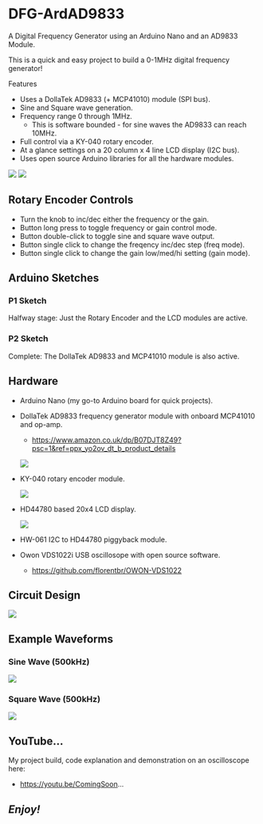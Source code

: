 # DFG-ArdAD9833
A Digital Frequency Generator using an Arduino Nano and an AD9833 Module.

This is a quick and easy project to build a 0-1MHz digital frequency generator!

Features
- Uses a DollaTek AD9833 (+ MCP41010) module (SPI bus).
- Sine and Square wave generation.
- Frequency range 0 through 1MHz.
  * This is software bounded - for sine waves the AD9833 can reach 10MHz.
- Full control via a KY-040 rotary encoder.
- At a glance settings on a 20 column x 4 line LCD display (I2C bus).
- Uses open source Arduino libraries for all the hardware modules.

![](MyArdAD9833Project.jpg) ![](WaveGen1kSquare.jpg)

## Rotary Encoder Controls
- Turn the knob to inc/dec either the frequency or the gain.
- Button long press to toggle frequency or gain control mode.
- Button double-click to toggle sine and square wave output.
- Button single click to change the freqency inc/dec step (freq mode).
- Button single click to change the gain low/med/hi setting (gain mode).

## Arduino Sketches
### P1 Sketch
Halfway stage: Just the Rotary Encoder and the LCD modules are active.
### P2 Sketch
Complete: The DollaTek AD9833 and MCP41010 module is also active.

## Hardware
- Arduino Nano (my go-to Arduino board for quick projects).
- DollaTek AD9833 frequency generator module with onboard MCP41010 and op-amp.
  * https://www.amazon.co.uk/dp/B07DJT8Z49?psc=1&ref=ppx_yo2ov_dt_b_product_details
    
  ![](DollaTekAD9833Module500.jpg)
- KY-040 rotary encoder module.
  
  ![](KY-040Module500.jpg)
- HD44780 based 20x4 LCD display.
  
  ![](LCD2004Module500.jpg)
- HW-061 I2C to HD44780 piggyback module.
- Owon VDS1022i USB oscillosope with open source software.
  * https://github.com/florentbr/OWON-VDS1022 

## Circuit Design
![](WaveGenAD9833v3.png)

## Example Waveforms
### Sine Wave (500kHz)
![](WaveGen500kSine.png)
### Square Wave (500kHz)
![](WaveGen500kSquare.png)

## YouTube...
My project build, code explanation and demonstration on an oscilloscope here:
 - https://youtu.be/ComingSoon...

## **_Enjoy!_**
